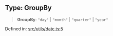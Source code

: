 
## Type: GroupBy

> **GroupBy**: `"day"` \| `"month"` \| `"quarter"` \| `"year"`

Defined in: [src/utils/date.ts:5](https://github.com/centrifuge/sdk/blob/20f6f7405dbfe43e55dbfdf56cb48d163938a551/src/utils/date.ts#L5)
